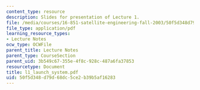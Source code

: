 ```yaml
---
content_type: resource
description: Slides for presentation of Lecture 1.
file: /media/courses/16-851-satellite-engineering-fall-2003/50f5d348d79d68dc5ce2b39b5af16283_l1_launch_system.pdf
file_type: application/pdf
learning_resource_types:
- Lecture Notes
ocw_type: OCWFile
parent_title: Lecture Notes
parent_type: CourseSection
parent_uid: 3b549c67-355e-4f8c-928c-487a6fa37853
resourcetype: Document
title: l1_launch_system.pdf
uid: 50f5d348-d79d-68dc-5ce2-b39b5af16283
---
```

